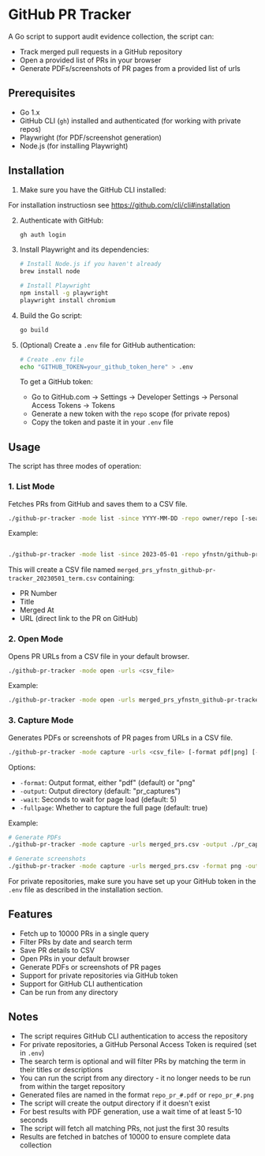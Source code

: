 # GitHub PR Tracker

A Go script to support audit evidence collection, the script can: 
- Track merged pull requests in a GitHub repository 
- Open a provided list of PRs in your browser 
- Generate PDFs/screenshots of PR pages from a provided list of urls

## Prerequisites

- Go 1.x
- GitHub CLI (`gh`) installed and authenticated (for working with private repos)
- Playwright (for PDF/screenshot generation)
- Node.js (for installing Playwright)

## Installation

1. Make sure you have the GitHub CLI installed:

For installation instructiosn see https://github.com/cli/cli#installation 

2. Authenticate with GitHub:
   ```bash
   gh auth login
   ```

3. Install Playwright and its dependencies:
   ```bash
   # Install Node.js if you haven't already
   brew install node

   # Install Playwright
   npm install -g playwright
   playwright install chromium
   ```

4. Build the Go script:
   ```bash
   go build
   ```

5. (Optional) Create a `.env` file for GitHub authentication:
   ```bash
   # Create .env file
   echo "GITHUB_TOKEN=your_github_token_here" > .env
   ```
   To get a GitHub token:
   - Go to GitHub.com → Settings → Developer Settings → Personal Access Tokens → Tokens
   - Generate a new token with the `repo` scope (for private repos)
   - Copy the token and paste it in your `.env` file

## Usage

The script has three modes of operation:

### 1. List Mode
Fetches PRs from GitHub and saves them to a CSV file.

```bash
./github-pr-tracker -mode list -since YYYY-MM-DD -repo owner/repo [-search term]
```

Example:
```bash

./github-pr-tracker -mode list -since 2023-05-01 -repo yfnstn/github-pr-tracker -search "term"
```

This will create a CSV file named `merged_prs_yfnstn_github-pr-tracker_20230501_term.csv` containing:

- PR Number
- Title
- Merged At
- URL (direct link to the PR on GitHub)

### 2. Open Mode
Opens PR URLs from a CSV file in your default browser.

```bash
./github-pr-tracker -mode open -urls <csv_file>
```

Example:
```bash
./github-pr-tracker -mode open -urls merged_prs_yfnstn_github-pr-tracker_20230501_term.csv
```

### 3. Capture Mode
Generates PDFs or screenshots of PR pages from URLs in a CSV file.

```bash
./github-pr-tracker -mode capture -urls <csv_file> [-format pdf|png] [-output dir] [-wait seconds] [-fullpage]
```

Options:
- `-format`: Output format, either "pdf" (default) or "png"
- `-output`: Output directory (default: "pr_captures")
- `-wait`: Seconds to wait for page load (default: 5)
- `-fullpage`: Whether to capture the full page (default: true)

Example:
```bash
# Generate PDFs
./github-pr-tracker -mode capture -urls merged_prs.csv -output ./pr_captures -wait 10

# Generate screenshots
./github-pr-tracker -mode capture -urls merged_prs.csv -format png -output ./pr_captures
```

For private repositories, make sure you have set up your GitHub token in the `.env` file as described in the installation section.

## Features

- Fetch up to 10000 PRs in a single query
- Filter PRs by date and search term
- Save PR details to CSV
- Open PRs in your default browser
- Generate PDFs or screenshots of PR pages
- Support for private repositories via GitHub token
- Support for GitHub CLI authentication
- Can be run from any directory

## Notes

- The script requires GitHub CLI authentication to access the repository
- For private repositories, a GitHub Personal Access Token is required (set in `.env`)
- The search term is optional and will filter PRs by matching the term in their titles or descriptions
- You can run the script from any directory - it no longer needs to be run from within the target repository
- Generated files are named in the format `repo_pr_#.pdf` or `repo_pr_#.png`
- The script will create the output directory if it doesn't exist
- For best results with PDF generation, use a wait time of at least 5-10 seconds 
- The script will fetch all matching PRs, not just the first 30 results
- Results are fetched in batches of 10000 to ensure complete data collection 
